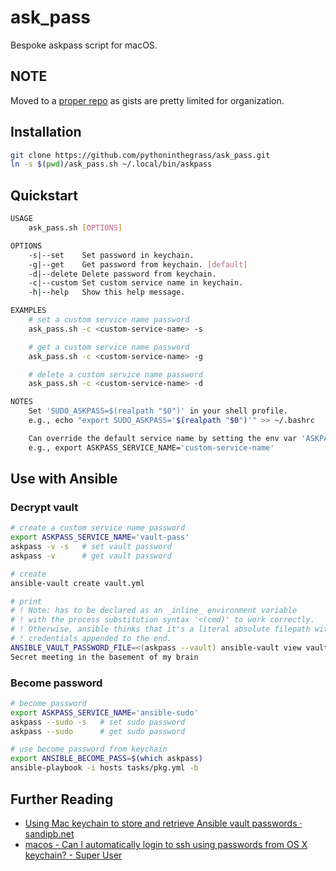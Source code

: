 # ask_pass

Bespoke askpass script for macOS.

## NOTE

Moved to a [proper repo](https://github.com/pythoninthegrass/ask_pass) as gists are pretty limited for organization.

## Installation

```bash
git clone https://github.com/pythoninthegrass/ask_pass.git
ln -s $(pwd)/ask_pass.sh ~/.local/bin/askpass
```

## Quickstart

```bash
USAGE
    ask_pass.sh [OPTIONS]

OPTIONS
    -s|--set	Set password in keychain.
    -g|--get	Get password from keychain. [default]
    -d|--delete	Delete password from keychain.
    -c|--custom	Set custom service name in keychain.
    -h|--help	Show this help message.

EXAMPLES
    # set a custom service name password
    ask_pass.sh -c <custom-service-name> -s

    # get a custom service name password
    ask_pass.sh -c <custom-service-name> -g

    # delete a custom service name password
    ask_pass.sh -c <custom-service-name> -d

NOTES
    Set 'SUDO_ASKPASS=$(realpath "$0")' in your shell profile.
    e.g., echo "export SUDO_ASKPASS='$(realpath "$0")'" >> ~/.bashrc

    Can override the default service name by setting the env var 'ASKPASS_SERVICE_NAME'.
    e.g., export ASKPASS_SERVICE_NAME='custom-service-name'
```

## Use with Ansible

### Decrypt vault
```bash
# create a custom service name password
export ASKPASS_SERVICE_NAME='vault-pass'
askpass -v -s   # set vault password
askpass -v      # get vault password

# create
ansible-vault create vault.yml

# print
# ! Note: has to be declared as an _inline_ environment variable
# ! with the process substitution syntax '<(cmd)' to work correctly.
# ! Otherwise, ansible thinks that it's a literal absolute filepath with the
# ! credentials appended to the end.
ANSIBLE_VAULT_PASSWORD_FILE=<(askpass --vault) ansible-vault view vault.yml
Secret meeting in the basement of my brain
```

### Become password
```bash
# become password
export ASKPASS_SERVICE_NAME='ansible-sudo'
askpass --sudo -s   # set sudo password
askpass --sudo      # get sudo password

# use become password from keychain
export ANSIBLE_BECOME_PASS=$(which askpass)
ansible-playbook -i hosts tasks/pkg.yml -b
```

## Further Reading
* [Using Mac keychain to store and retrieve Ansible vault passwords · sandipb.net](https://blog.sandipb.net/2021/09/24/using-mac-keychain-to-store-and-retrieve-ansible-vault-passwords/)
* [macos - Can I automatically login to ssh using passwords from OS X keychain? - Super User](https://superuser.com/questions/393506/can-i-automatically-login-to-ssh-using-passwords-from-os-x-keychain)
